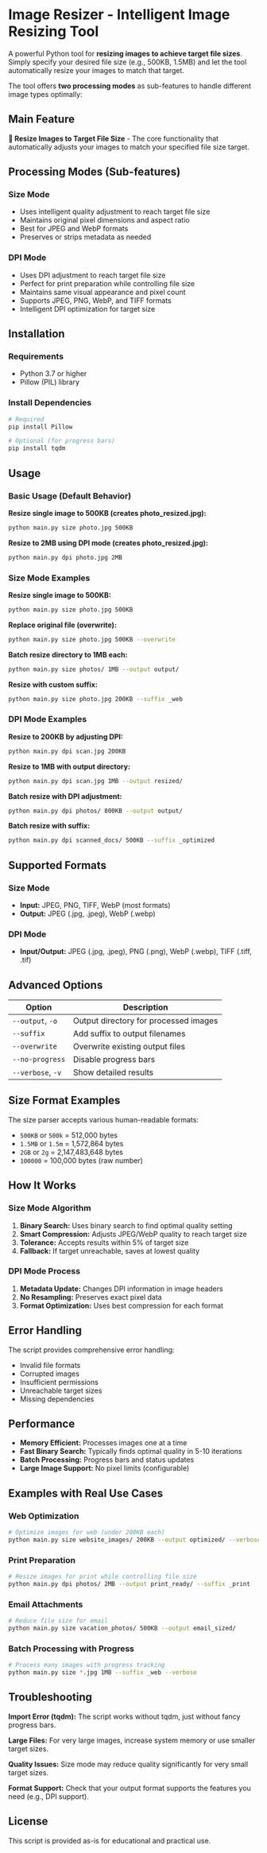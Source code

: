 # Image Resizer - Intelligent Image Resizing Tool

A powerful Python tool for **resizing images to achieve target file sizes**. Simply specify your desired file size (e.g., 500KB, 1.5MB) and let the tool automatically resize your images to match that target.

The tool offers **two processing modes** as sub-features to handle different image types optimally:

## Main Feature

**🎯 Resize Images to Target File Size** - The core functionality that automatically adjusts your images to match your specified file size target.

## Processing Modes (Sub-features)

### **Size Mode**

- Uses intelligent quality adjustment to reach target file size
- Maintains original pixel dimensions and aspect ratio
- Best for JPEG and WebP formats
- Preserves or strips metadata as needed

### **DPI Mode**

- Uses DPI adjustment to reach target file size
- Perfect for print preparation while controlling file size
- Maintains same visual appearance and pixel count
- Supports JPEG, PNG, WebP, and TIFF formats
- Intelligent DPI optimization for target size

## Installation

### Requirements

- Python 3.7 or higher
- Pillow (PIL) library

### Install Dependencies

```bash
# Required
pip install Pillow

# Optional (for progress bars)
pip install tqdm
```

## Usage

### Basic Usage (Default Behavior)

**Resize single image to 500KB (creates photo_resized.jpg):**

```bash
python main.py size photo.jpg 500KB
```

**Resize to 2MB using DPI mode (creates photo_resized.jpg):**

```bash
python main.py dpi photo.jpg 2MB
```

### Size Mode Examples

**Resize single image to 500KB:**

```bash
python main.py size photo.jpg 500KB
```

**Replace original file (overwrite):**

```bash
python main.py size photo.jpg 500KB --overwrite
```

**Batch resize directory to 1MB each:**

```bash
python main.py size photos/ 1MB --output output/
```

**Resize with custom suffix:**

```bash
python main.py size photo.jpg 200KB --suffix _web
```

### DPI Mode Examples

**Resize to 200KB by adjusting DPI:**

```bash
python main.py dpi scan.jpg 200KB
```

**Resize to 1MB with output directory:**

```bash
python main.py dpi scan.jpg 1MB --output resized/
```

**Batch resize with DPI adjustment:**

```bash
python main.py dpi photos/ 800KB --output output/
```

**Batch resize with suffix:**

```bash
python main.py dpi scanned_docs/ 500KB --suffix _optimized
```

## Supported Formats

### Size Mode

- **Input:** JPEG, PNG, TIFF, WebP (most formats)
- **Output:** JPEG (.jpg, .jpeg), WebP (.webp)

### DPI Mode

- **Input/Output:** JPEG (.jpg, .jpeg), PNG (.png), WebP (.webp), TIFF (.tiff, .tif)

## Advanced Options

| Option            | Description                           |
| ----------------- | ------------------------------------- |
| `--output`, `-o`  | Output directory for processed images |
| `--suffix`        | Add suffix to output filenames        |
| `--overwrite`     | Overwrite existing output files       |
| `--no-progress`   | Disable progress bars                 |
| `--verbose`, `-v` | Show detailed results                 |

## Size Format Examples

The size parser accepts various human-readable formats:

- `500KB` or `500k` = 512,000 bytes
- `1.5MB` or `1.5m` = 1,572,864 bytes
- `2GB` or `2g` = 2,147,483,648 bytes
- `100000` = 100,000 bytes (raw number)

## How It Works

### Size Mode Algorithm

1. **Binary Search:** Uses binary search to find optimal quality setting
2. **Smart Compression:** Adjusts JPEG/WebP quality to reach target size
3. **Tolerance:** Accepts results within 5% of target size
4. **Fallback:** If target unreachable, saves at lowest quality

### DPI Mode Process

1. **Metadata Update:** Changes DPI information in image headers
2. **No Resampling:** Preserves exact pixel data
3. **Format Optimization:** Uses best compression for each format

## Error Handling

The script provides comprehensive error handling:

- Invalid file formats
- Corrupted images
- Insufficient permissions
- Unreachable target sizes
- Missing dependencies

## Performance

- **Memory Efficient:** Processes images one at a time
- **Fast Binary Search:** Typically finds optimal quality in 5-10 iterations
- **Batch Processing:** Progress bars and status updates
- **Large Image Support:** No pixel limits (configurable)

## Examples with Real Use Cases

### Web Optimization

```bash
# Optimize images for web (under 200KB each)
python main.py size website_images/ 200KB --output optimized/ --verbose
```

### Print Preparation

```bash
# Resize images for print while controlling file size
python main.py dpi photos/ 2MB --output print_ready/ --suffix _print
```

### Email Attachments

```bash
# Reduce file size for email
python main.py size vacation_photos/ 500KB --output email_sized/
```

### Batch Processing with Progress

```bash
# Process many images with progress tracking
python main.py size *.jpg 1MB --suffix _web --verbose
```

## Troubleshooting

**Import Error (tqdm):** The script works without tqdm, just without fancy progress bars.

**Large Files:** For very large images, increase system memory or use smaller target sizes.

**Quality Issues:** Size mode may reduce quality significantly for very small target sizes.

**Format Support:** Check that your output format supports the features you need (e.g., DPI support).

## License

This script is provided as-is for educational and practical use.
